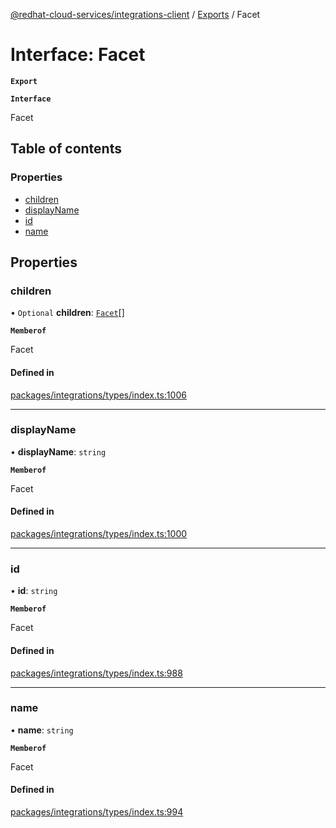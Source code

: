 [@redhat-cloud-services/integrations-client](../README.md) / [Exports](../modules.md) / Facet

# Interface: Facet

**`Export`**

**`Interface`**

Facet

## Table of contents

### Properties

- [children](Facet.md#children)
- [displayName](Facet.md#displayname)
- [id](Facet.md#id)
- [name](Facet.md#name)

## Properties

### children

• `Optional` **children**: [`Facet`](Facet.md)[]

**`Memberof`**

Facet

#### Defined in

[packages/integrations/types/index.ts:1006](https://github.com/RedHatInsights/javascript-clients/blob/master/packages/integrations/types/index.ts#L1006)

___

### displayName

• **displayName**: `string`

**`Memberof`**

Facet

#### Defined in

[packages/integrations/types/index.ts:1000](https://github.com/RedHatInsights/javascript-clients/blob/master/packages/integrations/types/index.ts#L1000)

___

### id

• **id**: `string`

**`Memberof`**

Facet

#### Defined in

[packages/integrations/types/index.ts:988](https://github.com/RedHatInsights/javascript-clients/blob/master/packages/integrations/types/index.ts#L988)

___

### name

• **name**: `string`

**`Memberof`**

Facet

#### Defined in

[packages/integrations/types/index.ts:994](https://github.com/RedHatInsights/javascript-clients/blob/master/packages/integrations/types/index.ts#L994)
